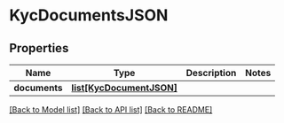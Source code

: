 # KycDocumentsJSON

## Properties
Name | Type | Description | Notes
------------ | ------------- | ------------- | -------------
**documents** | [**list[KycDocumentJSON]**](KycDocumentJSON.md) |  | 

[[Back to Model list]](../README.md#documentation-for-models) [[Back to API list]](../README.md#documentation-for-api-endpoints) [[Back to README]](../README.md)


